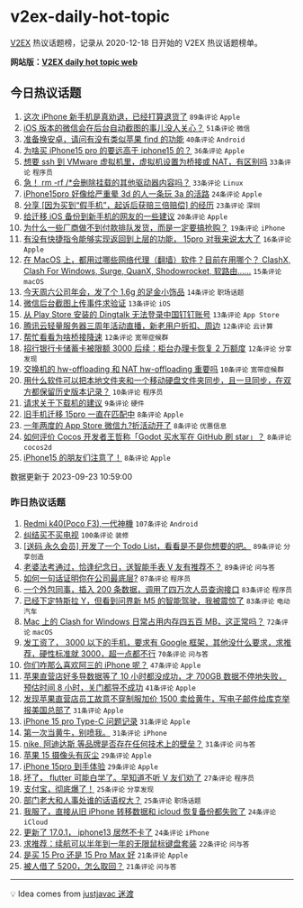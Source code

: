 # v2ex-daily-hot-topic

[V2EX](https://www.v2ex.com/) 热议话题榜，记录从 2020-12-18 日开始的 V2EX 热议话题榜单。

**网站版：[V2EX daily hot topic web](https://boojack.github.io/v2ex-daily-hot-topic-web/)**

## 今日热议话题

<!-- TODAY BEGIN -->

1. [这次 iPhone 新手机是真劝退，已经打算退货了](https://www.v2ex.com/t/976388) `89条评论` `Apple`
1. [iOS 版本的微信会在后台自动截图的事儿没人关心？](https://www.v2ex.com/t/976391) `51条评论` `微信`
1. [准备换安卓，请问有没有类似苹果 find 的功能](https://www.v2ex.com/t/976422) `40条评论` `Android`
1. [为啥买 iPhone15 pro 的要远高于 iphone15 的？](https://www.v2ex.com/t/976453) `36条评论` `Apple`
1. [想要 ssh 到 VMware 虚拟机里，虚拟机设置为桥接或 NAT，有区别吗](https://www.v2ex.com/t/976415) `33条评论` `程序员`
1. [急！ rm -rf /*会删除挂载的其他驱动器内容吗？](https://www.v2ex.com/t/976473) `33条评论` `Linux`
1. [iPhone15pro 好像给严重晕 3d 的人一条玩 3a 的活路](https://www.v2ex.com/t/976460) `24条评论` `Apple`
1. [分享 [因为买到“假手机”，起诉后获赔三倍赔偿] 的经历](https://www.v2ex.com/t/976456) `23条评论` `深圳`
1. [给迁移 iOS 备份到新手机的网友的一些建议](https://www.v2ex.com/t/976408) `20条评论` `Apple`
1. [为什么一些厂商做不到付款排队发货，而是一定要搞抢购？](https://www.v2ex.com/t/976444) `19条评论` `iPhone`
1. [有没有快捷指令能够实现返回到上层的功能， 15pro 对我来说太大了](https://www.v2ex.com/t/976381) `16条评论` `Apple`
1. [在 MacOS 上，都用过哪些网络代理（翻墙）软件？目前在用哪个？ ClashX, Clash For Windows, Surge, QuanX, Shodowrocket, 软路由......](https://www.v2ex.com/t/976481) `15条评论` `macOS`
1. [今天周六公司年会，发了个 1.6g 的足金小饰品](https://www.v2ex.com/t/976418) `14条评论` `职场话题`
1. [微信后台截图上传事件求验证](https://www.v2ex.com/t/976413) `13条评论` `iOS`
1. [从 Play Store 安装的 Dingtalk 无法登录中国钉钉账号](https://www.v2ex.com/t/976409) `13条评论` `App Store`
1. [腾讯云轻量服务器三周年活动直播，新老用户折扣、周边](https://www.v2ex.com/t/976487) `12条评论` `云计算`
1. [帮忙看看为啥桥接降速](https://www.v2ex.com/t/976461) `12条评论` `宽带症候群`
1. [招行银行卡储蓄卡被限额 3000 后续：柜台办理卡恢复 2 万额度](https://www.v2ex.com/t/976399) `12条评论` `分享发现`
1. [交换机的 hw-offloading 和 NAT hw-offloading 重要吗](https://www.v2ex.com/t/976438) `10条评论` `宽带症候群`
1. [用什么软件可以把本地文件夹和一个移动硬盘文件夹同步，且一旦同步，在双方都保留历史版本记录？](https://www.v2ex.com/t/976429) `10条评论` `程序员`
1. [请求关于下载机的建议](https://www.v2ex.com/t/976500) `9条评论` `硬件`
1. [旧手机迁移 15pro 一直在匹配中](https://www.v2ex.com/t/976468) `8条评论` `Apple`
1. [一年两度的 App Store 微信九?折活动开了](https://www.v2ex.com/t/976433) `8条评论` `优惠信息`
1. [如何评价 Cocos 开发者王哲称「Godot 买水军在 GitHub 刷 star」？](https://www.v2ex.com/t/976405) `8条评论` `cocos2d`
1. [iPhone15 的朋友们注意了！](https://www.v2ex.com/t/976395) `8条评论` `Apple`

数据更新于 2023-09-23 10:59:00

<!-- TODAY END -->

### 昨日热议话题

<!-- YESTERDAY BEGIN -->

1. [Redmi k40(Poco F3),一代神機](https://www.v2ex.com/t/976074) `107条评论` `Android`
1. [纠结买不买电视](https://www.v2ex.com/t/976133) `100条评论` `装修`
1. [[送码 永久会员] 开发了一个 Todo List，看看是不是你想要的吧。](https://www.v2ex.com/t/976150) `89条评论` `分享创造`
1. [老婆法考通过，恰逢纪念日，送智能手表 V 友有推荐不？](https://www.v2ex.com/t/976067) `89条评论` `问与答`
1. [如何一句话证明你在公司最底层?](https://www.v2ex.com/t/976183) `87条评论` `程序员`
1. [一个外包同事，插入 200 条数据，调用了四万次人员查询接口](https://www.v2ex.com/t/976149) `83条评论` `程序员`
1. [已经下定特斯拉 Y，但看到问界新 M5 的智能驾驶，我被震惊了](https://www.v2ex.com/t/976164) `83条评论` `电动汽车`
1. [Mac 上的 Clash for Windows 日常占用内存四五百 MB，这正常吗？](https://www.v2ex.com/t/976075) `72条评论` `macOS`
1. [发工资了， 3000 以下的手机，要求有 Google 框架，其他没什么要求，求推荐，硬性标准就 3000，超一点都不行](https://www.v2ex.com/t/976063) `70条评论` `问与答`
1. [你们咋那么喜欢阿三的 iPhone 呢？](https://www.v2ex.com/t/976106) `47条评论` `Apple`
1. [苹果直营店好多导数据等了 10 小时都没成功，才 700GB 数据不停地失败，预估时间 8 小时，关门都导不成功](https://www.v2ex.com/t/976305) `41条评论` `Apple`
1. [发现苹果直营店员工故意不穿制服加价 1500 卖给黄牛，写电子邮件给库克举报美国总部了](https://www.v2ex.com/t/976310) `31条评论` `Apple`
1. [iPhone 15 pro Type-C 问题记录](https://www.v2ex.com/t/976233) `31条评论` `Apple`
1. [第一次当黄牛，别喷我。](https://www.v2ex.com/t/976124) `31条评论` `iPhone`
1. [nike, 阿迪达斯 等品牌是否存在任何技术上的壁垒？](https://www.v2ex.com/t/976057) `31条评论` `问与答`
1. [苹果 15 摄像头有灰尘](https://www.v2ex.com/t/976326) `29条评论` `Apple`
1. [iPhone 15pro 到手体验](https://www.v2ex.com/t/976205) `29条评论` `Apple`
1. [坏了， flutter 可能白学了。早知道不听 V 友们劝了](https://www.v2ex.com/t/976134) `27条评论` `程序员`
1. [支付宝，彻底爆了！](https://www.v2ex.com/t/976252) `25条评论` `分享发现`
1. [部门老大和人事处谁的话语权大？](https://www.v2ex.com/t/976039) `25条评论` `职场话题`
1. [我服了，直接从旧 iPhone 转移数据和 icloud 恢复备份都失败了](https://www.v2ex.com/t/976300) `24条评论` `iCloud`
1. [更新了 17.0.1， iphone13 居然不卡了](https://www.v2ex.com/t/976073) `24条评论` `iPhone`
1. [求推荐：续航可以半年到一年的无限鼠标键盘套装](https://www.v2ex.com/t/976066) `22条评论` `问与答`
1. [是买 15 Pro 还是 15 Pro Max 好](https://www.v2ex.com/t/976277) `21条评论` `Apple`
1. [被人借了 5200，怎么取回？](https://www.v2ex.com/t/976207) `21条评论` `问与答`

<!-- YESTERDAY END -->

---

💡 Idea comes from [justjavac 迷渡](https://github.com/justjavac/)
